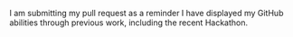 I am submitting my pull request as a reminder I have displayed my GitHub abilities through previous work, including the recent Hackathon.
